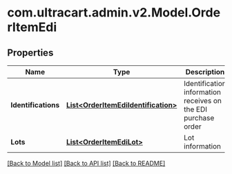 # com.ultracart.admin.v2.Model.OrderItemEdi
## Properties

Name | Type | Description | Notes
------------ | ------------- | ------------- | -------------
**Identifications** | [**List&lt;OrderItemEdiIdentification&gt;**](OrderItemEdiIdentification.md) | Identification information receives on the EDI purchase order | [optional] 
**Lots** | [**List&lt;OrderItemEdiLot&gt;**](OrderItemEdiLot.md) | Lot information | [optional] 


[[Back to Model list]](../README.md#documentation-for-models) [[Back to API list]](../README.md#documentation-for-api-endpoints) [[Back to README]](../README.md)

